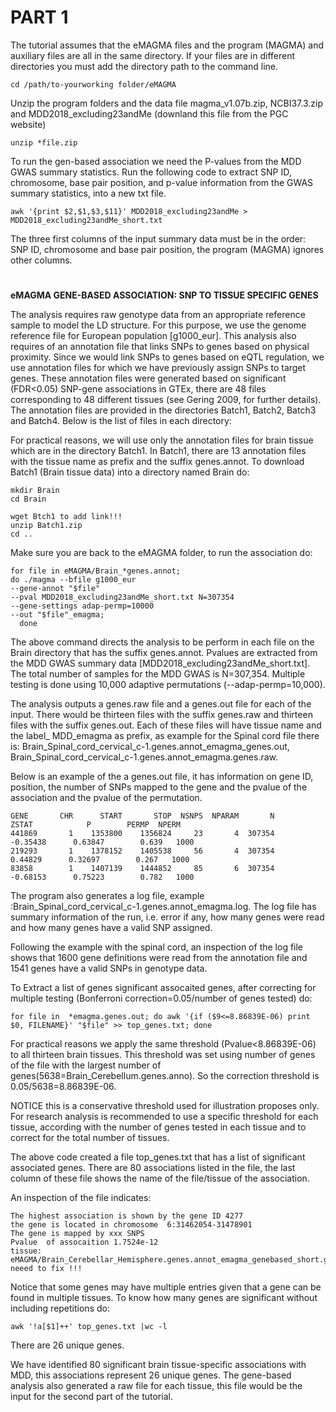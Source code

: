 # PART 1

The tutorial assumes that the eMAGMA files and the program (MAGMA) and auxiliary files are all in the same directory. If your files are in different directories you must add the directory path to the command line. 

    cd /path/to-yourworking folder/eMAGMA


Unzip the program folders and the data file magma_v1.07b.zip, NCBI37.3.zip and MDD2018_excluding23andMe (downland this file from the PGC website)
    
    unzip *file.zip 


To run the gen-based association we need the P-values from the MDD GWAS summary statistics. Run the following code to extract SNP ID, chromosome, base pair position, and p-value information from the GWAS summary statistics, into a new txt file.

    awk '{print $2,$1,$3,$11}' MDD2018_excluding23andMe > MDD2018_excluding23andMe_short.txt


The three first columns of the input summary data must be in the order: SNP ID, chromosome and base pair position, the program (MAGMA) ignores other columns. 



# 



**eMAGMA GENE-BASED ASSOCIATION: SNP TO TISSUE SPECIFIC GENES**


The analysis requires raw genotype data from an appropriate reference sample to model the LD structure. For this purpose, we use the genome reference file for European population [g1000_eur]. This analysis also requires of an annotation file that links SNPs to genes based on physical proximity. Since we would link SNPs to genes based on eQTL regulation, we use annotation files for which we have previously assign SNPs to target genes. These annotation files were generated based on significant (FDR<0.05) SNP-gene associations in GTEx, there are 48 files corresponding to 48 different tissues (see Gering 2009, for further details). The annotation files are provided in the directories Batch1, Batch2, Batch3 and Batch4. Below is the list of files in each directory:

For practical reasons, we will use only the annotation files for brain tissue which are in the directory Batch1. In Batch1, there are 13 annotation files with the tissue name as prefix and the suffix genes.annot. To download Batch1 (Brain tissue data) into a directory named Brain do:

    mkdir Brain 
    cd Brain 
    
    wget Btch1 to add link!!!
    unzip Batch1.zip
    cd ..

Make sure you are back to the eMAGMA folder, to run the association do:

    for file in eMAGMA/Brain_*genes.annot; 
    do ./magma --bfile g1000_eur 
    --gene-annot "$file" 
    --pval MDD2018_excluding23andMe_short.txt N=307354 
    --gene-settings adap-permp=10000 
    --out "$file"_emagma;       
      done

The above command directs the analysis to be perform in each file on the Brain directory that has the suffix genes.annot. Pvalues are extracted from the MDD GWAS summary data [MDD2018_excluding23andMe_short.txt]. The total number of samples for the MDD GWAS is N=307,354. Multiple testing is done using 10,000 adaptive permutations (--adap-permp=10,000). 

The analysis outputs a genes.raw file and a genes.out file for each of the input. There would be thirteen files with the suffix genes.raw and thirteen files with the suffix genes.out. Each of these files will have tissue name and the label_ MDD_emagma as prefix, as example for the Spinal cord file there is: Brain_Spinal_cord_cervical_c-1.genes.annot_emagma_genes.out, Brain_Spinal_cord_cervical_c-1.genes.annot_emagma.genes.raw. 

Below is an example of the a genes.out file, it has information on gene ID, position, the number of SNPs mapped to the gene and the pvalue of the association and the pvalue of the permutation. 

    GENE       CHR      START       STOP  NSNPS  NPARAM       N        ZSTAT            P        PERMP  NPERM
    441869       1    1353800    1356824     23       4  307354     -0.35438      0.63847        0.639   1000
    219293       1    1378152    1405538     56       4  307354      0.44829      0.32697        0.267   1000
    83858        1    1407139    1444852     85       6  307354     -0.68153      0.75223        0.782   1000


The program also generates a log file, example :Brain_Spinal_cord_cervical_c-1.genes.annot_emagma.log. The log file has summary information of the run, i.e. error if any, how many genes were read and how many genes have a valid SNP assigned.

Following the example with the spinal cord, an inspection of the log file shows that 1600 gene definitions were read from the annotation file and 1541 genes have a valid SNPs in genotype data.


To Extract a list of genes significant assocaited genes, after correcting for multiple testing (Bonferroni correction=0.05/number of genes tested) do:

    for file in  *emagma.genes.out; do awk '{if ($9<=8.86839E-06) print $0, FILENAME}' "$file" >> top_genes.txt; done

For practical reasons we apply the same threshold (Pvalue<8.86839E-06) to all thirteen brain tissues. This threshold was set using  number of genes of the file with the largest number of genes(5638=Brain_Cerebellum.genes.anno).
So the correction threshold is 0.05/5638=8.86839E-06.

NOTICE this is a conservative threshold used for illustration proposes only. For research analysis is recommended to use a specific threshold for each tissue, according with the number of genes tested in each tissue and to correct for the total number of tissues.

The above code created a file top_genes.txt that has a list of significant associated genes. There are 80 associations listed in the file, the last column of these file shows the name of the file/tissue of the association. 

An inspection of the file indicates:

    The highest association is shown by the gene ID 4277  
    the gene is located in chromosome  6:31462054-31478901
    The gene is mapped by xxx SNPS       
    Pvalue  of assocaition 1.7524e-12      
    tissue: eMAGMA/Brain_Cerebellar_Hemisphere.genes.annot_emagma_genebased_short.genes.out neeed to fix !!!


Notice that some genes may have multiple entries given that a gene can be found in multiple tissues. To know how many genes are significant without including repetitions do: 

    awk '!a[$1]++' top_genes.txt |wc -l 

There are 26 unique genes.

We have identified 80 significant brain tissue-specific associations with MDD, this associations represent 26 unique genes. The gene-based analysis also generated a raw file for each tissue, this file would be the input for the second part of the tutorial.
